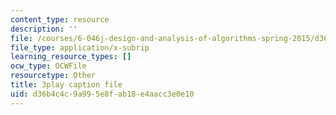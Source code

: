 ```yaml
---
content_type: resource
description: ''
file: /courses/6-046j-design-and-analysis-of-algorithms-spring-2015/d36b4c4c9a995e8fab18e4aacc3e0e10_z0lJ2k0sl1g.vtt
file_type: application/x-subrip
learning_resource_types: []
ocw_type: OCWFile
resourcetype: Other
title: 3play caption file
uid: d36b4c4c-9a99-5e8f-ab18-e4aacc3e0e10
---
```

